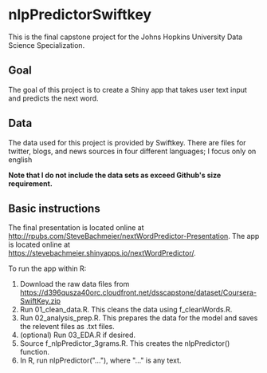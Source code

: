 # nlpPredictorSwiftkey
This is the final capstone project for the Johns Hopkins University Data Science Specialization.

## Goal
The goal of this project is to create a Shiny app that takes user text input and predicts the next word.

## Data
The data used for this project is provided by Swiftkey. There are files for twitter, blogs, and news sources in four different languages; I focus only on english

**Note that I do not include the data sets as exceed Github's size requirement.**

## Basic instructions
The final presentation is located online at http://rpubs.com/SteveBachmeier/nextWordPredictor-Presentation.
The app is located online at https://stevebachmeier.shinyapps.io/nextWordPredictor/.

To run the app within R:
1. Download the raw data files from https://d396qusza40orc.cloudfront.net/dsscapstone/dataset/Coursera-SwiftKey.zip
2. Run 01_clean_data.R. This cleans the data using f_cleanWords.R.
3. Run 02_analysis_prep.R. This prepares the data for the model and saves the relevent files as .txt files.
4. (optional) Run 03_EDA.R if desired.
5. Source f_nlpPredictor_3grams.R. This creates the nlpPredictor() function.
6. In R, run nlpPredictor("..."), where "..." is any text.
